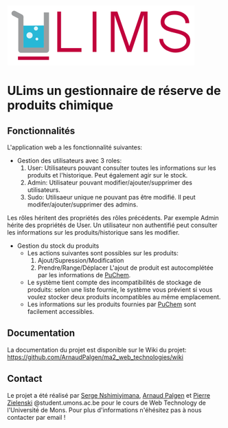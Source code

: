 ![ULims logo](./umons-lims2/public/lims_logo.svg)

# ULims un gestionnaire de réserve de produits chimique

## Fonctionnalités

L'application web a les fonctionnalité suivantes:
- Gestion des utilisateurs avec 3 roles:
  1. User: Utilisateurs pouvant consulter toutes les informations sur les produits et l'historique. Peut également agir sur le stock.
  2. Admin: Utilisateur pouvant modifier/ajouter/supprimer des utilisateurs.
  3. Sudo: Utilisaeur unique ne pouvant pas être modifié. Il peut modifer/ajouter/supprimer des admins.

Les rôles héritent des propriétés des rôles précédents. Par exemple Admin hérite des propriétés de User. Un utilisateur non authentifié peut consulter les  informations sur les produits/historique sans les modifier.

- Gestion du stock du produits
  - Les actions suivantes sont possibles sur les produits:
    1. Ajout/Supression/Modification
    2. Prendre/Range/Déplacer
    L'ajout de produit est autocomplétée par les informations de [PuChem](https://pubchem.ncbi.nlm.nih.gov/).
  - Le système tient compte des incompatibilités de stockage de produits: selon une liste fournie, le système vous prévient si vous voulez stocker deux produits incompatibles au même emplacement.
  - Les informations sur les produits fournies par [PuChem](https://pubchem.ncbi.nlm.nih.gov/) sont facilement accessibles.
   
## Documentation
  La documentation du projet est disponible sur le Wiki du projet: https://github.com/ArnaudPalgen/ma2_web_technologies/wiki

## Contact
Le projet a été réalisé par [Serge Nshimiyimana](mailto:serge.nshimiyimana@student.umons.ac.be), [Arnaud Palgen](mailto:arnaud.palgen@student.umons.ac.be) et [Pierre Zielenski](mailto:pierre.zielenski@student.umons.ac.be) @student.umons.ac.be pour le cours de Web Technology de l'Université de Mons.
Pour plus d'informations n'éhésitez pas à nous contacter par email !
